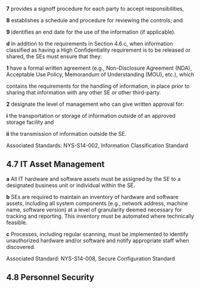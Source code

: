 **7** provides a signoff procedure for each party to accept responsibilities,

**8** establishes a schedule and procedure for reviewing the controls; and

**9** identifies an end date for the use of the information (if applicable).

**d** In addition to the requirements in Section 4.6.c, when information classified as having a High Confidentiality requirement is to be released or shared, the SEs must ensure that they:

**1** have a formal written agreement (e.g., Non-Disclosure Agreement (NDA), Acceptable Use Policy, Memorandum of Understanding (MOU), etc.), which

contains the requirements for the handling of information, in place prior to sharing that information with any other SE or other third-party.

**2** designate the level of management who can give written approval for:

**i** the transportation or storage of information outside of an approved storage facility and

**ii** the transmission of information outside the SE.

Associated Standards: NYS-S14-002, Information Classification Standard

## **4.7 IT Asset Management**

**a** All IT hardware and software assets must be assigned by the SE to a designated business unit or individual within the SE.

**b** SEs are required to maintain an inventory of hardware and software assets, including all system components (e.g., network address, machine name, software version) at a level of granularity deemed necessary for tracking and reporting. This inventory must be automated where technically feasible.

**c** Processes, including regular scanning, must be implemented to identify unauthorized hardware and/or software and notify appropriate staff when discovered.

Associated Standard: NYS-S14-008, Secure Configuration Standard

## **4.8 Personnel Security**